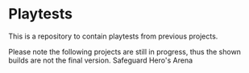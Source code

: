 # Playtests

This is a repository to contain playtests from previous projects.

Please note the following projects are still in progress, thus the shown builds are not the final version.
Safeguard
Hero's Arena
